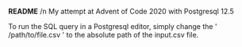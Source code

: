 **README** /n
My attempt at Advent of Code 2020 with Postgresql 12.5

To run the SQL query in a Postgresql editor, simply change the ' /path/to/file.csv ' to the absolute path of the input.csv file.
